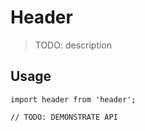 # Header

> TODO: description

## Usage

```
import header from 'header';

// TODO: DEMONSTRATE API
```
